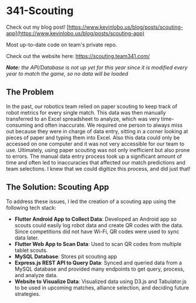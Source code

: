 # 341-Scouting

Check out my blog post! [https://www.kevinlobo.us/blog/posts/scouting-app](https://www.kevinlobo.us/blog/posts/scouting-app)

Most up-to-date code on team's private repo.

Check out the website here: https://scouting.team341.com/

***Note:** the API/Database is not up yet for this year since it is modified every year to match the game, so no data will be loaded* 

## The Problem
In the past, our robotics team relied on paper scouting to keep track of robot metrics for every single match. This data was then manually transferred to an Excel spreadsheet to analyze, which was very time-consuming and often inaccurate. We required one person to always miss out because they were in charge of data entry, sitting in a corner looking at pieces of paper and typing them into Excel. Also this data could only be accessed on one computer and it was not very accessible for our team to use. Ultimately, using paper scouting was not only inefficient but also prone to errors. The manual data entry process took up a significant amount of time and often led to inaccuracies that affected our match predictions and team selections. I knew that we could digitize this process, and did just that!

## The Solution: Scouting App
To address these issues, I led the creation of a scouting app using the following tech stack:
- **Flutter Android App to Collect Data**: Developed an Android app so scouts could easily log robot data and create QR codes with the data. Since competitions did not have Wi-Fi, QR codes were used to sync data later.
- **Flutter Web App to Scan Data**: Used to scan QR codes from multiple tablet scouts.
- **MySQL Database**: Stores pit scouting app 
- **Express.js REST API to Query Data**: Synced and queried data from a MySQL database and provided many endpoints to get query, process, and analyze data.
- **Website to Visualize Data**: Visualized data using D3.js and Tabulator.js to be used in upcoming matches, alliance selection, and deciding future strategies.
